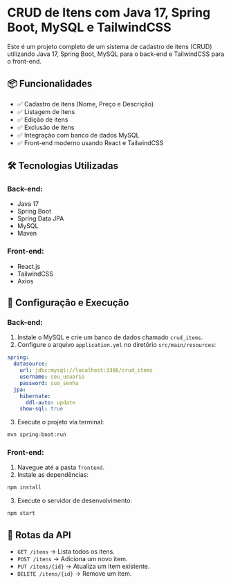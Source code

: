 # CRUD de Itens com Java 17, Spring Boot, MySQL e TailwindCSS

Este é um projeto completo de um sistema de cadastro de itens (CRUD) utilizando Java 17, Spring Boot, MySQL para o back-end e TailwindCSS para o front-end.

## 📦 Funcionalidades

- ✅ Cadastro de itens (Nome, Preço e Descrição)
- ✅ Listagem de itens
- ✅ Edição de itens
- ✅ Exclusão de itens
- ✅ Integração com banco de dados MySQL
- ✅ Front-end moderno usando React e TailwindCSS

## 🛠️ Tecnologias Utilizadas

### Back-end:
- Java 17
- Spring Boot
- Spring Data JPA
- MySQL
- Maven

### Front-end:
- React.js
- TailwindCSS
- Axios

## 🎯 Configuração e Execução

### Back-end:
1. Instale o MySQL e crie um banco de dados chamado `crud_items`.
2. Configure o arquivo `application.yml` no diretório `src/main/resources`:
```yaml
spring:
  datasource:
    url: jdbc:mysql://localhost:3306/crud_items
    username: seu_usuario
    password: sua_senha
  jpa:
    hibernate:
      ddl-auto: update
    show-sql: true
```
3. Execute o projeto via terminal:
```bash
mvn spring-boot:run
```

### Front-end:
1. Navegue até a pasta `frontend`.
2. Instale as dependências:
```bash
npm install
```
3. Execute o servidor de desenvolvimento:
```bash
npm start
```

## 📡 Rotas da API
- `GET /itens` → Lista todos os itens.
- `POST /itens` → Adiciona um novo item.
- `PUT /itens/{id}` → Atualiza um item existente.
- `DELETE /itens/{id}` → Remove um item.



